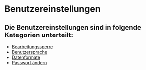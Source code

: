 # Benutzereinstellungen

## Die Benutzereinstellungen sind in folgende Kategorien unterteilt:

- [Bearbeitungssperre](./bearbeitungssperre.md)
- [Benutzersprache](./benutzersprache.md)
- [Datenformate](./datenformate.md)
- [Passwort ändern](./passwort-aendern.md)
